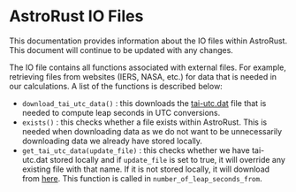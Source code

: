# AstroRust IO Files
This documentation provides information about the IO files within AstroRust. This document will continue to be updated with any changes.

The IO file contains all functions associated with external files. For example, retrieving files from websites (IERS, NASA, etc.) for data that is needed in our calculations. A list of the functions is described below:

* `download_tai_utc_data()` : this downloads the [tai-utc.dat](https://maia.usno.navy.mil/ser7/tai-utc.dat) file that is needed to compute leap seconds in UTC conversions.
* `exists()` : this checks whether a file exists within AstroRust. This is needed when downloading data as we do not want to be unnecessarily downloading data we already have stored locally. 
* `get_tai_utc_data(update_file)` : this checks whether we have tai-utc.dat stored locally and if `update_file` is set to true, it will override any existing file with that name. If it is not stored locally, it will download from [here](https://maia.usno.navy.mil/ser7/tai-utc.dat). This function is called in `number_of_leap_seconds_from`.

